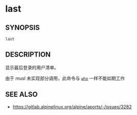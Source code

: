 # last

## SYNOPSIS

    last

## DESCRIPTION

显示最后登录的用户清单。

由于 musl 未实现部分调用，此命令与 [`who`](./who.md#warnings) 一样不能如期工作

## SEE ALSO

* <https://gitlab.alpinelinux.org/alpine/aports/-/issues/3282>
